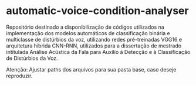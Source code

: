 # automatic-voice-condition-analyser 

  Repositório destinado a disponibilização de códigos utilizados na implementação dos modelos automáticos de classificação binária e multiclasse de distúrbios da voz, utilizando redes pré-treinadas VGG16 e arquitetura híbrida CNN-RNN, utilizados para a dissertação de mestrado intitulada Análise Acústica da Fala para Auxílio à Detecção e à
Classificação de Distúrbios da Voz.  

Atenção: Ajustar paths dos arquivos para sua pasta base, caso deseje reproduzir.
